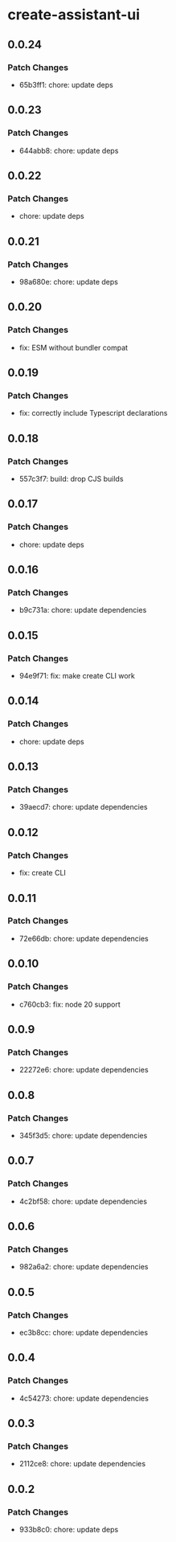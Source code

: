 # create-assistant-ui

## 0.0.24

### Patch Changes

- 65b3ff1: chore: update deps

## 0.0.23

### Patch Changes

- 644abb8: chore: update deps

## 0.0.22

### Patch Changes

- chore: update deps

## 0.0.21

### Patch Changes

- 98a680e: chore: update deps

## 0.0.20

### Patch Changes

- fix: ESM without bundler compat

## 0.0.19

### Patch Changes

- fix: correctly include Typescript declarations

## 0.0.18

### Patch Changes

- 557c3f7: build: drop CJS builds

## 0.0.17

### Patch Changes

- chore: update deps

## 0.0.16

### Patch Changes

- b9c731a: chore: update dependencies

## 0.0.15

### Patch Changes

- 94e9f71: fix: make create CLI work

## 0.0.14

### Patch Changes

- chore: update deps

## 0.0.13

### Patch Changes

- 39aecd7: chore: update dependencies

## 0.0.12

### Patch Changes

- fix: create CLI

## 0.0.11

### Patch Changes

- 72e66db: chore: update dependencies

## 0.0.10

### Patch Changes

- c760cb3: fix: node 20 support

## 0.0.9

### Patch Changes

- 22272e6: chore: update dependencies

## 0.0.8

### Patch Changes

- 345f3d5: chore: update dependencies

## 0.0.7

### Patch Changes

- 4c2bf58: chore: update dependencies

## 0.0.6

### Patch Changes

- 982a6a2: chore: update dependencies

## 0.0.5

### Patch Changes

- ec3b8cc: chore: update dependencies

## 0.0.4

### Patch Changes

- 4c54273: chore: update dependencies

## 0.0.3

### Patch Changes

- 2112ce8: chore: update dependencies

## 0.0.2

### Patch Changes

- 933b8c0: chore: update deps
